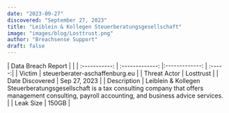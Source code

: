 ```yaml
---
date: "2023-09-27"
discovered: "September 27, 2023"
title: "Leiblein & Kollegen Steuerberatungsgesellschaft"
image: "images/blog/Losttrust.png"
author: "Breachsense Support"
draft: false
---
```


| Data Breach Report           |              | 
| :-----------: | :-------------:     |:-------------:    | :-----:|
| Victim      | steuerberater-aschaffenburg.eu      | 
| Threat Actor      | Losttrust      | 
| Date Discovered      | Sep 27, 2023      | 
| Description      | Leiblein & Kollegen Steuerberatungsgesellschaft is a tax consulting company that offers management consulting, payroll accounting, and business advice services.      | 
| Leak Size      | 150GB      | 

